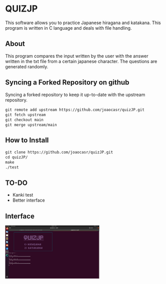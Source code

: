 # QUIZJP

This software allows you to practice Japanese hiragana and katakana.
This program is written in C language and deals with file handling.

## About

This program compares the input written by the user with the answer written in the txt file from a certain japanese character.
The questions are generated randomly.


 ## Syncing a Forked Repository on github


Syncing a forked repository to keep it up-to-date with the upstream repository.


```
git remote add upstream https://github.com/joaocasr/quizJP.git
git fetch upstream
git checkout main
git merge upstream/main
```

  ## How to Install

```
git clone https://github.com/joaocasr/quizJP.git
cd quizJP/
make
./test
```
  ## TO-DO
 
  * Kanki test
  * Better interface

  ## Interface
 
  <img src = "src/img/interface.png" width=300>

